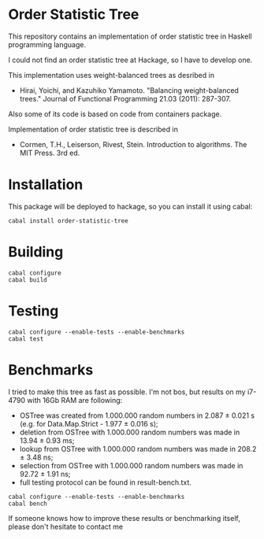 # Order Statistic Tree

This repository contains an implementation of order statistic tree in Haskell programming language.

I could not find an order statistic tree at Hackage, so I have to develop one.

This implementation uses weight-balanced trees as desribed in
- Hirai, Yoichi, and Kazuhiko Yamamoto. "Balancing weight-balanced trees." Journal of Functional Programming 21.03 (2011): 287-307.

Also some of its code is based on code from containers package.

Implementation of order statistic tree is described in
- Cormen, T.H., Leiserson, Rivest, Stein. Introduction to algorithms. The MIT Press. 3rd ed.

# Installation

This package will be deployed to hackage, so you can install it using cabal:

```
cabal install order-statistic-tree
```

# Building

```
cabal configure
cabal build
```

# Testing

```
cabal configure --enable-tests --enable-benchmarks
cabal test
```

# Benchmarks

I tried to make this tree as fast as possible. I'm not bos, but results on my i7-4790 with 16Gb RAM are following:
- OSTree was created from 1.000.000 random numbers in 2.087 ± 0.021 s (e.g. for Data.Map.Strict - 1.977 ± 0.016 s);
- deletion from OSTree with 1.000.000 random numbers was made in 13.94 ± 0.93 ms;
- lookup from OSTree with 1.000.000 random numbers was made in 208.2 ± 3.48 ns;
- selection from OSTree with 1.000.000 random numbers was made in 92.72 ± 1.91 ns;
- full testing protocol can be found in result-bench.txt.

```
cabal configure --enable-tests --enable-benchmarks
cabal bench
```

If someone knows how to improve these results or benchmarking itself, please don't hesitate to contact me

